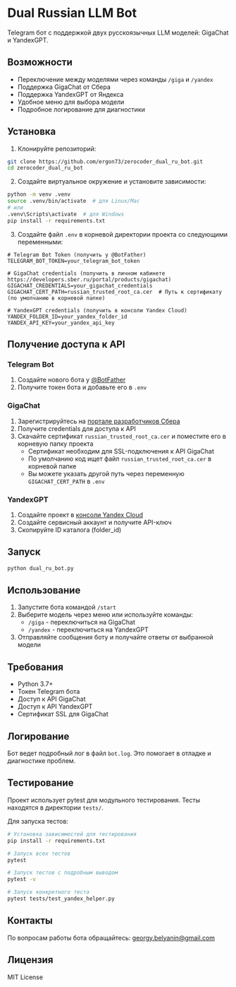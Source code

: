 # Dual Russian LLM Bot

Telegram бот с поддержкой двух русскоязычных LLM моделей: GigaChat и YandexGPT.

## Возможности

- Переключение между моделями через команды `/giga` и `/yandex`
- Поддержка GigaChat от Сбера
- Поддержка YandexGPT от Яндекса
- Удобное меню для выбора модели
- Подробное логирование для диагностики

## Установка

1. Клонируйте репозиторий:
```bash
git clone https://github.com/ergon73/zerocoder_dual_ru_bot.git
cd zerocoder_dual_ru_bot
```

2. Создайте виртуальное окружение и установите зависимости:
```bash
python -m venv .venv
source .venv/bin/activate  # для Linux/Mac
# или
.venv\Scripts\activate  # для Windows
pip install -r requirements.txt
```

3. Создайте файл `.env` в корневой директории проекта со следующими переменными:
```
# Telegram Bot Token (получить у @BotFather)
TELEGRAM_BOT_TOKEN=your_telegram_bot_token

# GigaChat credentials (получить в личном кабинете https://developers.sber.ru/portal/products/gigachat)
GIGACHAT_CREDENTIALS=your_gigachat_credentials
GIGACHAT_CERT_PATH=russian_trusted_root_ca.cer  # Путь к сертификату (по умолчанию в корневой папке)

# YandexGPT credentials (получить в консоли Yandex Cloud)
YANDEX_FOLDER_ID=your_yandex_folder_id
YANDEX_API_KEY=your_yandex_api_key
```

## Получение доступа к API

### Telegram Bot
1. Создайте нового бота у [@BotFather](https://t.me/BotFather)
2. Получите токен бота и добавьте его в `.env`

### GigaChat
1. Зарегистрируйтесь на [портале разработчиков Сбера](https://developers.sber.ru/portal/products/gigachat)
2. Получите credentials для доступа к API
3. Скачайте сертификат `russian_trusted_root_ca.cer` и поместите его в корневую папку проекта
   - Сертификат необходим для SSL-подключения к API GigaChat
   - По умолчанию код ищет файл `russian_trusted_root_ca.cer` в корневой папке
   - Вы можете указать другой путь через переменную `GIGACHAT_CERT_PATH` в `.env`

### YandexGPT
1. Создайте проект в [консоли Yandex Cloud](https://console.cloud.yandex.ru/)
2. Создайте сервисный аккаунт и получите API-ключ
3. Скопируйте ID каталога (folder_id)

## Запуск

```bash
python dual_ru_bot.py
```

## Использование

1. Запустите бота командой `/start`
2. Выберите модель через меню или используйте команды:
   - `/giga` - переключиться на GigaChat
   - `/yandex` - переключиться на YandexGPT
3. Отправляйте сообщения боту и получайте ответы от выбранной модели

## Требования

- Python 3.7+
- Токен Telegram бота
- Доступ к API GigaChat
- Доступ к API YandexGPT
- Сертификат SSL для GigaChat

## Логирование

Бот ведет подробный лог в файл `bot.log`. Это помогает в отладке и диагностике проблем.

## Тестирование

Проект использует pytest для модульного тестирования. Тесты находятся в директории `tests/`.

Для запуска тестов:
```bash
# Установка зависимостей для тестирования
pip install -r requirements.txt

# Запуск всех тестов
pytest

# Запуск тестов с подробным выводом
pytest -v

# Запуск конкретного теста
pytest tests/test_yandex_helper.py
```

## Контакты

По вопросам работы бота обращайтесь: georgy.belyanin@gmail.com

## Лицензия

MIT License 